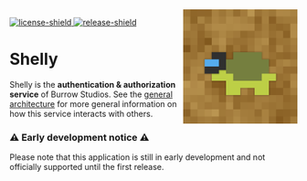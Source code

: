 [license]: LICENSE
[license-shield]: https://img.shields.io/badge/License-MIT-yellow.svg
[release]: https://github.com/BurrowStudios/Shelly/releases
[release-shield]: https://img.shields.io/github/release/BurrowStudios/Shelly.svg

<img align="right" src="./.github/res/shelly.png" height="200" width="200" alt="Shelly">

[ ![license-shield][] ][license]
[ ![release-shield][] ][release]

# Shelly

Shelly is the **authentication & authorization service** of Burrow Studios.
See the [general architecture](https://github.com/BurrowStudios/api-docs) for more general information on how this
service interacts with others.

### ⚠️ Early development notice ⚠️

Please note that this application is still in early development and not officially supported until the first release.
